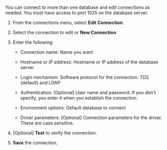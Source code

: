 You can connect to more than one database and edit connections as needed. You must have access to port 1025 on the database server.

1.  From the connections menu, select **Edit Connection**.


1.  Select the connection to edit or **New Connection**.


1.  Enter the following:

    -   Connection name: Name you want


    -   Hostname or IP address: Hostname or IP address of the database server


    -   Login mechanism: Software protocol for the connection. TD2 (default) and LDAP


    -   Authentication: [Optional] User name and password. If you don't specify, you enter it when you establish the connection.


    -   Environment options: Default database to connect


    -   Driver parameters: [Optional] Connection parameters for the driver. These are case sensitive.


1.  [Optional] **Test** to verify the connection.


1.  **Save** the connection.


